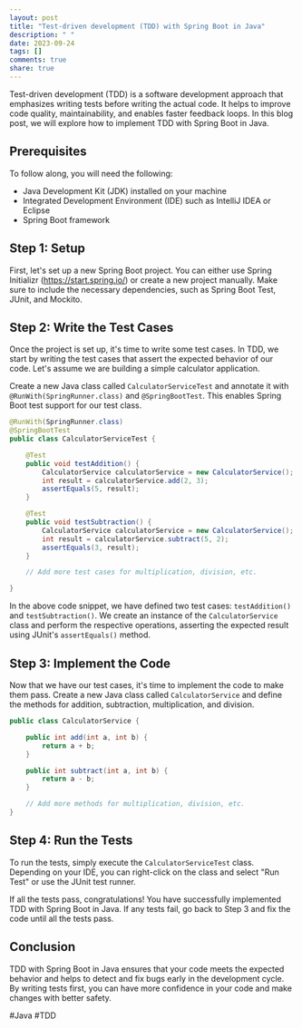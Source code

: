 ```yaml
---
layout: post
title: "Test-driven development (TDD) with Spring Boot in Java"
description: " "
date: 2023-09-24
tags: []
comments: true
share: true
---
```


Test-driven development (TDD) is a software development approach that emphasizes writing tests before writing the actual code. It helps to improve code quality, maintainability, and enables faster feedback loops. In this blog post, we will explore how to implement TDD with Spring Boot in Java.

## Prerequisites

To follow along, you will need the following:

- Java Development Kit (JDK) installed on your machine
- Integrated Development Environment (IDE) such as IntelliJ IDEA or Eclipse
- Spring Boot framework

## Step 1: Setup

First, let's set up a new Spring Boot project. You can either use Spring Initializr (https://start.spring.io/) or create a new project manually. Make sure to include the necessary dependencies, such as Spring Boot Test, JUnit, and Mockito.

## Step 2: Write the Test Cases

Once the project is set up, it's time to write some test cases. In TDD, we start by writing the test cases that assert the expected behavior of our code. Let's assume we are building a simple calculator application.

Create a new Java class called `CalculatorServiceTest` and annotate it with `@RunWith(SpringRunner.class)` and `@SpringBootTest`. This enables Spring Boot test support for our test class.

```java
@RunWith(SpringRunner.class)
@SpringBootTest
public class CalculatorServiceTest {

    @Test
    public void testAddition() {
        CalculatorService calculatorService = new CalculatorService();
        int result = calculatorService.add(2, 3);
        assertEquals(5, result);
    }

    @Test
    public void testSubtraction() {
        CalculatorService calculatorService = new CalculatorService();
        int result = calculatorService.subtract(5, 2);
        assertEquals(3, result);
    }

    // Add more test cases for multiplication, division, etc.

}
```

In the above code snippet, we have defined two test cases: `testAddition()` and `testSubtraction()`. We create an instance of the `CalculatorService` class and perform the respective operations, asserting the expected result using JUnit's `assertEquals()` method.

## Step 3: Implement the Code

Now that we have our test cases, it's time to implement the code to make them pass. Create a new Java class called `CalculatorService` and define the methods for addition, subtraction, multiplication, and division.

```java
public class CalculatorService {

    public int add(int a, int b) {
        return a + b;
    }

    public int subtract(int a, int b) {
        return a - b;
    }

    // Add more methods for multiplication, division, etc.
}
```

## Step 4: Run the Tests

To run the tests, simply execute the `CalculatorServiceTest` class. Depending on your IDE, you can right-click on the class and select "Run Test" or use the JUnit test runner.

If all the tests pass, congratulations! You have successfully implemented TDD with Spring Boot in Java. If any tests fail, go back to Step 3 and fix the code until all the tests pass.

## Conclusion

TDD with Spring Boot in Java ensures that your code meets the expected behavior and helps to detect and fix bugs early in the development cycle. By writing tests first, you can have more confidence in your code and make changes with better safety.

#Java #TDD
